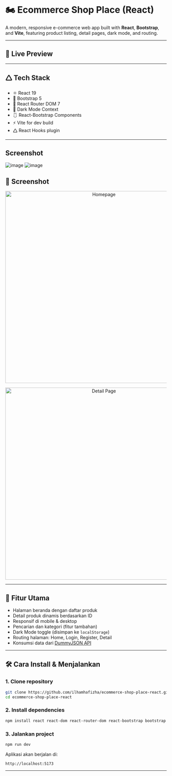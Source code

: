# 🏍️ Ecommerce Shop Place (React)

A modern, responsive e-commerce web app built with **React**, **Bootstrap**, and **Vite**, featuring product listing, detail pages, dark mode, and routing.

---

## 🔗 Live Preview



---

## 🛆 Tech Stack

- ⚛️ React 19
- 💅 Bootstrap 5
- 🧱 React Router DOM 7
- 🎨 Dark Mode Context
- 🩱 React-Bootstrap Components
- ⚡ Vite for dev build
- 🛆 React Hooks plugin

---
## Screenshot
![image](https://github.com/user-attachments/assets/a73a3282-5c8a-4963-8571-155f2260847f)
![image](https://github.com/user-attachments/assets/c0e1a6ba-31c6-4540-b9ab-c9b16189622b)

## 📸 Screenshot

<p align="center">
  <img src="https://github.com/user-attachments/assets/a73a3282-5c8a-4963-8571-155f2260847f" alt="Homepage" width="600"/>
</p>

<p align="center">
  <img src="https://github.com/user-attachments/assets/c0e1a6ba-31c6-4540-b9ab-c9b16189622b" alt="Detail Page" width="600"/>
</p>

---
## 🚀 Fitur Utama

- Halaman beranda dengan daftar produk
- Detail produk dinamis berdasarkan ID
- Responsif di mobile & desktop
- Pencarian dan kategori (fitur tambahan)
- Dark Mode toggle (disimpan ke `localStorage`)
- Routing halaman: Home, Login, Register, Detail
- Konsumsi data dari [DummyJSON API](https://dummyjson.com)

---

## 🛠️ Cara Install & Menjalankan

### 1. Clone repository

```bash
git clone https://github.com/ilhamhafizha/ecommerce-shop-place-react.git
cd ecommerce-shop-place-react
```

### 2. Install dependencies

```bash
npm install react react-dom react-router-dom react-bootstrap bootstrap react-icons

```

### 3. Jalankan project

```bash
npm run dev
```

Aplikasi akan berjalan di:

```
http://localhost:5173
```

---
